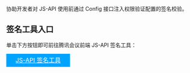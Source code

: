 协助开发者对 JS-API 使用前通过 Config 接口注入权限验证配置的签名校验。

## 签名工具入口
单击下方按钮即可前往腾讯会议前端 JS-API 签名工具：
<div style="background-color:#00A4FF; width: 170px; height: 35px; line-height:35px; text-align:center;"><a href="https://meeting.tencent.com/marketplace/tools/jsapi-sigin" target="_blank"  style="color: white; font-size:16px;">JS-API 签名工具</a></div>
